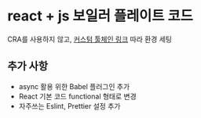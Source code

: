 # react + js 보일러 플레이트 코드

CRA를 사용하지 않고, [커스텀 툴체인 링크](https://blog.usejournal.com/creating-a-react-app-from-scratch-f3c693b84658) 따라 환경 세팅

## 추가 사항

- async 활용 위한 Babel 플러그인 추가
- React 기본 코드 functional 형태로 변경
- 자주쓰는 Eslint, Prettier 설정 추가
